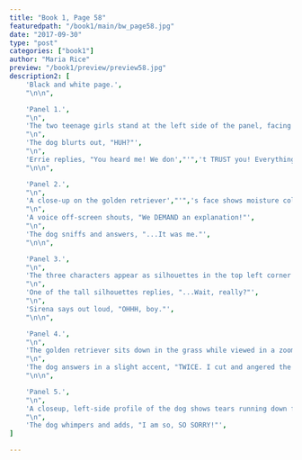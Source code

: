 ```yaml
---
title: "Book 1, Page 58"
featuredpath: "/book1/main/bw_page58.jpg"
date: "2017-09-30"
type: "post"
categories: ["book1"]
author: "Maria Rice"
preview: "/book1/preview/preview58.jpg"
description2: [
    'Black and white page.',
    "\n\n",

    'Panel 1.',
    "\n",
    'The two teenage girls stand at the left side of the panel, facing the golden retriever on the right side of the panel. Lane stands closer to the panel border, leaning slightly to the left as she watches the two characters in front of her. Errie stands in a defensive fighting stance with her left foot in front, her knees bent, and her left arm raised. The dog pulls back in surprise. All three characters stand in a grassy area with large fir trees providing the backdrop.',
    "\n",
    'The dog blurts out, "HUH?"',
    "\n",
    'Errie replies, "You heard me! We don',"'",'t TRUST you! Everything was fine until the vines went berserk! ...Then YOU show up!"',
    "\n\n",

    'Panel 2.',
    "\n",
    'A close-up on the golden retriever',"'",'s face shows moisture collecting under his eyes as he looks down in shame.',
    "\n",
    'A voice off-screen shouts, "We DEMAND an explanation!"',
    "\n",
    'The dog sniffs and answers, "...It was me."',
    "\n\n",

    'Panel 3.',
    "\n",
    'The three characters appear as silhouettes in the top left corner of the panel as Sirena in the foreground stands facing the viewer with her palms facing away from her. The background noise ("SHSHSHSHSHSH") resumes as her glow flashes. Her eyes roll to the upper left corner of the panel, returning focus back to the silhouettes standing a dozen yards away.',
    "\n",
    'One of the tall silhouettes replies, "...Wait, really?"',
    "\n",
    'Sirena says out loud, "OHHH, boy."',
    "\n\n",

    'Panel 4.',
    "\n",
    'The golden retriever sits down in the grass while viewed in a zoomed-out angle shot from his front and left.',
    "\n",
    'The dog answers in a slight accent, "TWICE. I cut and angered the vines first...AND I mistakenly allowed for CAPRI to be here!"',
    "\n\n",

    'Panel 5.',
    "\n",
    'A closeup, left-side profile of the dog shows tears running down from his eyes and his ears resting against his head.',
    "\n",
    'The dog whimpers and adds, "I am so, SO SORRY!"',
]

---
```

